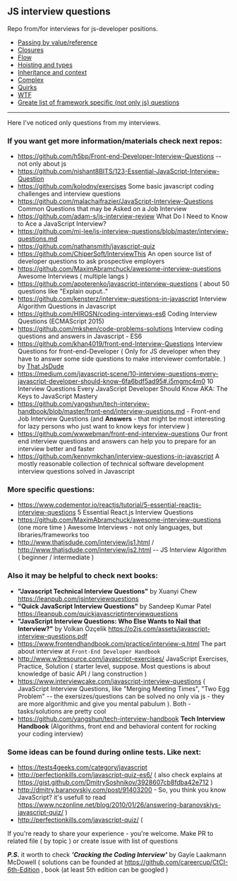 ## JS interview questions

Repo from/for interviews for js-developer positions.

 - [Passing by value/reference](https://github.com/vvscode/js--interview-questions/blob/master/topics/passing-by-value-and-by-reference.md)
 - [Closures](https://github.com/vvscode/js--interview-questions/blob/master/topics/closures.md)
 - [Flow](https://github.com/vvscode/js--interview-questions/blob/master/topics/flow.md)
 - [Hoisting and types](https://github.com/vvscode/js--interview-questions/blob/master/topics/hoisting-vs-types.md)
 - [Inheritance and context](https://github.com/vvscode/js--interview-questions/blob/master/topics/inheritance-vs-context.md)
 - [Complex](https://github.com/vvscode/js--interview-questions/blob/master/topics/complex.md)
 - [Quirks](https://github.com/vvscode/js--interview-questions/blob/master/topics/quirks.md)
 - [WTF](https://github.com/vvscode/js--interview-questions/blob/master/topics/wft.md)
 - [Greate list of framework specific (not only js) questions](https://www.toptal.com/resources)
 
 ---

Here I've noticed only questions from my interviews. 

### If you want get more information/materials check next repos:

 - https://github.com/h5bp/Front-end-Developer-Interview-Questions -- not only about js
 - https://github.com/nishant8BITS/123-Essential-JavaScript-Interview-Question
 - https://github.com/kolodny/exercises Some basic javascript coding challenges and interview questions
 - https://github.com/malachaifrazier/JavaScript-Interview-Questions Common Questions that may be Asked on a Job Interview
 - https://github.com/adam-s/js-interview-review What Do I Need to Know to Ace a JavaScript Interview?
 - https://github.com/mi-lee/js-interview-questions/blob/master/interview-questions.md
 - https://github.com/nathansmith/javascript-quiz
 - https://github.com/ChiperSoft/InterviewThis An open source list of developer questions to ask prospective employers
 - https://github.com/MaximAbramchuck/awesome-interview-questions Awesome Interviews  ( multiple langs )
 - https://github.com/apoterenko/javascript-interview-questions ( about 50 questions like "Explain ouput.."
 - https://github.com/kensterz/interview-questions-in-javascript Interview Algorithm Questions in Javascript
 - https://github.com/HIROSN/coding-interviews-es6 Coding Interview Questions (ECMAScript 2015)
 - https://github.com/mkshen/code-problems-solutions Interview coding questions and answers in Javascript - ES6
 - https://github.com/khan4019/front-end-Interview-Questions Interview Questions for front-end-Developer ( Only for JS developer when they have to answer some side questions to make interviewer comfortable. ) by [That JsDude](http://www.thatjsdude.com/interview/index.html)
 - https://medium.com/javascript-scene/10-interview-questions-every-javascript-developer-should-know-6fa6bdf5ad95#.i5mgmc4m0 10 Interview Questions Every JavaScript Developer Should Know AKA: The Keys to JavaScript Mastery
 - https://github.com/yangshun/tech-interview-handbook/blob/master/front-end/interview-questions.md - Front-end Job Interview Questions (and **Answers** - that might be most interesting for lazy persons who just want to know keys for interview )
 - https://github.com/wwwebman/front-end-interview-questions Our front end interview questions and answers can help you to prepare for an interview better and faster
 - https://github.com/kennymkchan/interview-questions-in-javascript A mostly reasonable collection of technical software development interview questions solved in Javascript


 ### More specific questions:
 
  - https://www.codementor.io/reactjs/tutorial/5-essential-reactjs-interview-questions 5 Essential React.js Interview Questions
  - https://github.com/MaximAbramchuck/awesome-interview-questions (one more time ) Awesome Interviews - not only languages, but libraries/frameworks too
  - http://www.thatjsdude.com/interview/js1.html / http://www.thatjsdude.com/interview/js2.html -- JS Interview Algorithm ( beginner / intermediate )
 
### Also it may be helpful to check next books:

 - **"Javascript Technical Interview Questions"** by Xuanyi Chew https://leanpub.com/jsinterviewquestions
 - **"Quick JavaScript Interview Questions"** by Sandeep Kumar Patel https://leanpub.com/quickjavascriptinterviewquestions
 - **"JavaScript Interview Questions: Who Else Wants to Nail that Interview?"** by Volkan Özçelik https://o2js.com/assets/javascript-interview-questions.pdf
 - https://www.frontendhandbook.com/practice/interview-q.html The part about interview at `Front-End Developer Handbook`
 - http://www.w3resource.com/javascript-exercises/ JavaScript Exercises, Practice, Solution ( starter level, suppose. Most questions is about knowledge of basic API / lang construction )
 - https://www.interviewcake.com/javascript-interview-questions ( JavaScript Interview Questions, like "Merging Meeting Times", "Two Egg Problem" -- the exersizes/questions can be solved no only via js  - they are more algorithmic and give you mental pabulum ). Both - tasks/solutions are pretty cool
 - https://github.com/yangshun/tech-interview-handbook **Tech Interview Handbook** (Algorithms, front end and behavioral content for rocking your coding interview)


### Some ideas can be found during online tests. Like next:

 - https://tests4geeks.com/category/javascript
 - http://perfectionkills.com/javascript-quiz-es6/ ( also check explains at https://gist.github.com/DmitrySoshnikov/3928607cb8fdba42e712 )
 - http://dmitry.baranovskiy.com/post/91403200 - So, you think you know JavaScript?  it's usefull to read https://www.nczonline.net/blog/2010/01/26/answering-baranovskiys-javascript-quiz/ )
 - http://perfectionkills.com/javascript-quiz/ (

If you're ready to share your experience - you're welcome. Make PR to related file ( by topic ) or create issue with list of questions

***P.S.*** it worth to check ***_'Cracking the Coding Interview'_*** by Gayle Laakmann McDowell ( solutions can be founded at https://github.com/careercup/CtCI-6th-Edition , book (at least 5th edition can be googled )
